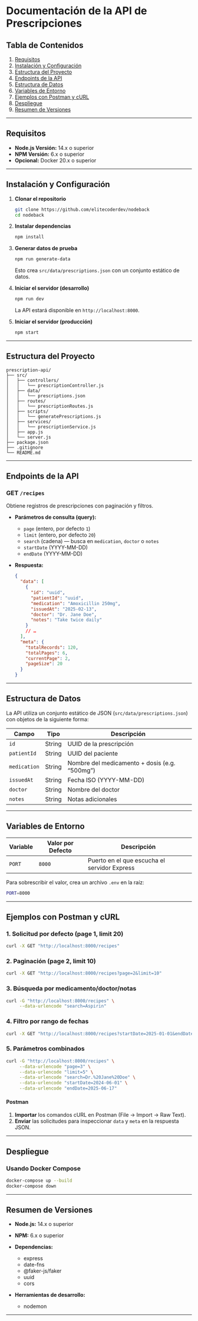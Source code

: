 # Documentación de la API de Prescripciones

## Tabla de Contenidos

1. [Requisitos](#requisitos)
2. [Instalación y Configuración](#instalación-y-configuración)
3. [Estructura del Proyecto](#estructura-del-proyecto)
4. [Endpoints de la API](#endpoints-de-la-api)
5. [Estructura de Datos](#estructura-de-datos)
6. [Variables de Entorno](#variables-de-entorno)
7. [Ejemplos con Postman y cURL](#ejemplos-con-postman-y-curl)
8. [Despliegue](#despliegue)
9. [Resumen de Versiones](#resumen-de-versiones)

---

## Requisitos

* **Node.js Versión:** 14.x o superior
* **NPM Versión:** 6.x o superior
* **Opcional:** Docker 20.x o superior

---

## Instalación y Configuración

1. **Clonar el repositorio**

   ```bash
   git clone https://github.com/elitecoderdev/nodeback
   cd nodeback
   ```

2. **Instalar dependencias**

   ```bash
   npm install
   ```

3. **Generar datos de prueba**

   ```bash
   npm run generate-data
   ```

   Esto crea `src/data/prescriptions.json` con un conjunto estático de datos.

4. **Iniciar el servidor (desarrollo)**

   ```bash
   npm run dev
   ```

   La API estará disponible en `http://localhost:8000`.

5. **Iniciar el servidor (producción)**

   ```bash
   npm start
   ```

---

## Estructura del Proyecto

```
prescription-api/
├── src/
│   ├── controllers/
│   │   └── prescriptionController.js
│   ├── data/
│   │   └── prescriptions.json
│   ├── routes/
│   │   └── prescriptionRoutes.js
│   ├── scripts/
│   │   └── generatePrescriptions.js
│   ├── services/
│   │   └── prescriptionService.js
│   ├── app.js
│   └── server.js
├── package.json
├── .gitignore
└── README.md
```

---

## Endpoints de la API

### GET `/recipes`

Obtiene registros de prescripciones con paginación y filtros.

* **Parámetros de consulta (query):**

  * `page` (entero, por defecto `1`)
  * `limit` (entero, por defecto `20`)
  * `search` (cadena) — busca en `medication`, `doctor` o `notes`
  * `startDate` (YYYY-MM-DD)
  * `endDate` (YYYY-MM-DD)

* **Respuesta:**

  ```json
  {
    "data": [
      {
        "id": "uuid",
        "patientId": "uuid",
        "medication": "Amoxicillin 250mg",
        "issuedAt": "2025-02-13",
        "doctor": "Dr. Jane Doe",
        "notes": "Take twice daily"
      }
      // …
    ],
    "meta": {
      "totalRecords": 120,
      "totalPages": 6,
      "currentPage": 2,
      "pageSize": 20
    }
  }
  ```

---

## Estructura de Datos

La API utiliza un conjunto estático de JSON (`src/data/prescriptions.json`) con objetos de la siguiente forma:

| Campo        | Tipo   | Descripción                                   |
| ------------ | ------ | --------------------------------------------- |
| `id`         | String | UUID de la prescripción                       |
| `patientId`  | String | UUID del paciente                             |
| `medication` | String | Nombre del medicamento + dosis (e.g. “500mg”) |
| `issuedAt`   | String | Fecha ISO (YYYY-MM-DD)                        |
| `doctor`     | String | Nombre del doctor                             |
| `notes`      | String | Notas adicionales                             |

---

## Variables de Entorno

| Variable | Valor por Defecto | Descripción                                  |
| -------- | ----------------- | -------------------------------------------- |
| `PORT`   | `8000`            | Puerto en el que escucha el servidor Express |

Para sobrescribir el valor, crea un archivo `.env` en la raíz:

```bash
PORT=8000
```

---

## Ejemplos con Postman y cURL

### 1. Solicitud por defecto (page 1, limit 20)

```bash
curl -X GET "http://localhost:8000/recipes"
```

### 2. Paginación (page 2, limit 10)

```bash
curl -X GET "http://localhost:8000/recipes?page=2&limit=10"
```

### 3. Búsqueda por medicamento/doctor/notas

```bash
curl -G "http://localhost:8000/recipes" \
     --data-urlencode "search=Aspirin"
```

### 4. Filtro por rango de fechas

```bash
curl -X GET "http://localhost:8000/recipes?startDate=2025-01-01&endDate=2025-03-31"
```

### 5. Parámetros combinados

```bash
curl -G "http://localhost:8000/recipes" \
     --data-urlencode "page=3" \
     --data-urlencode "limit=5" \
     --data-urlencode "search=Dr.%20Jane%20Doe" \
     --data-urlencode "startDate=2024-06-01" \
     --data-urlencode "endDate=2025-06-17"
```

#### Postman

1. **Importar** los comandos cURL en Postman (File → Import → Raw Text).
2. **Enviar** las solicitudes para inspeccionar `data` y `meta` en la respuesta JSON.

---

## Despliegue

### Usando Docker Compose

```bash
docker-compose up --build
docker-compose down
```

---

## Resumen de Versiones

* **Node.js:** 14.x o superior
* **NPM:** 6.x o superior
* **Dependencias:**

  * express
  * date-fns
  * @faker-js/faker
  * uuid
  * cors
* **Herramientas de desarrollo:**

  * nodemon

---
